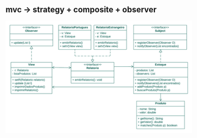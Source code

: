 ## mvc → strategy + composite + observer
![imagem](https://github.com/LaizaCristina/bertoti/blob/main/engenharia%20software%20III/design%20patterns/mvc/image/diagrama-mvc.png)
